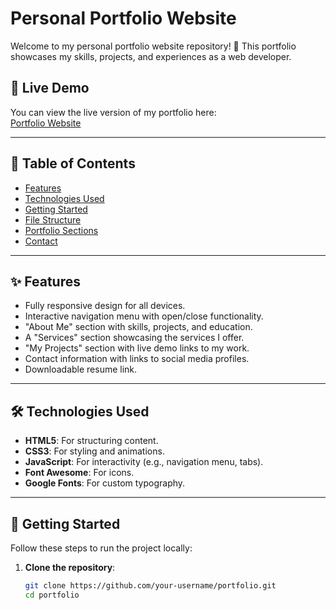 # Personal Portfolio Website

Welcome to my personal portfolio website repository! 🚀 This portfolio showcases my skills, projects, and experiences as a web developer.

## 🔗 Live Demo
You can view the live version of my portfolio here:  
[Portfolio Website](https://your-portfolio-link.com)

---

## 📜 Table of Contents
- [Features](#features)
- [Technologies Used](#technologies-used)
- [Getting Started](#getting-started)
- [File Structure](#file-structure)
- [Portfolio Sections](#portfolio-sections)
- [Contact](#contact)

---

## ✨ Features
- Fully responsive design for all devices.
- Interactive navigation menu with open/close functionality.
- "About Me" section with skills, projects, and education.
- A "Services" section showcasing the services I offer.
- "My Projects" section with live demo links to my work.
- Contact information with links to social media profiles.
- Downloadable resume link.

---

## 🛠️ Technologies Used
- **HTML5**: For structuring content.
- **CSS3**: For styling and animations.
- **JavaScript**: For interactivity (e.g., navigation menu, tabs).
- **Font Awesome**: For icons.
- **Google Fonts**: For custom typography.

---

## 🚀 Getting Started
Follow these steps to run the project locally:

1. **Clone the repository**:
   ```bash
   git clone https://github.com/your-username/portfolio.git
   cd portfolio
